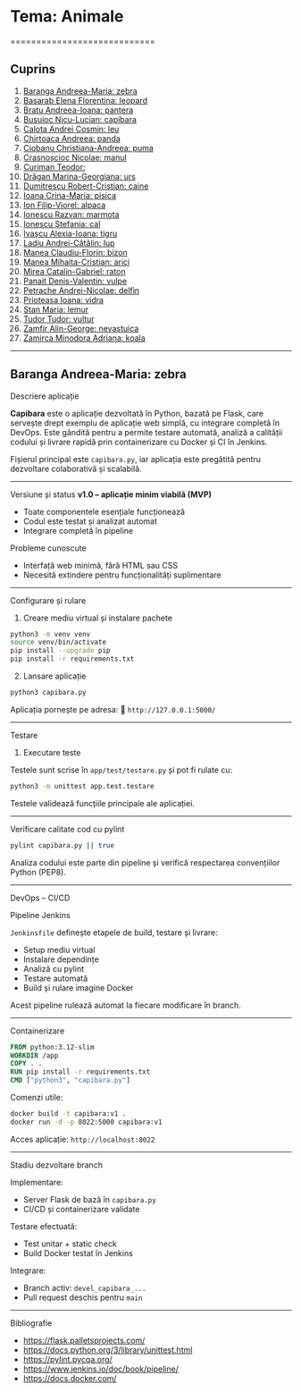# Tema: Animale
============================

## Cuprins
1. [Baranga Andreea-Maria: zebra](#zebra)
2. [Basarab Elena Florentina: leopard](#leopard)
3. [Bratu Andreea-Ioana: pantera](#pantera)
4. [Busuioc Nicu-Lucian: capibara](#capibara)
5. [Calota Andrei Cosmin: leu](#leu)
6. [Chirtoaca Andreea: panda](#panda)
7. [Ciobanu Christiana-Andreea: puma](#puma)
8. [Crasnoșcioc Nicolae: manul](#manul)
9. [Curiman Teodor: ](#containerizare)
10. [Drăgan Marina-Georgiana: urs](#uss)
11. [Dumitrescu Robert-Cristian: caine](#caine)
12. [Ioana Crina-Maria: pisica](#pisica)
13. [Ion Filip-Viorel: alpaca](#alpaca)
14. [Ionescu Razvan: marmota](#marmota)
15. [Ionescu Ștefania: cal](#cal)
16. [Ivașcu Alexia-Ioana: tigru](#tigru)
17. [Ladiu Andrei-Cătălin: lup](#lup)
18. [Manea Claudiu-Florin: bizon](#bizon)
19. [Manea Mihaita-Cristian: arici](#arici)
20. [Mirea Catalin-Gabriel: raton](#raton)
21. [Panait Denis-Valentin: vulpe](#vulpe)
22. [Petrache Andrei-Nicolae: delfin](#delfin)
23. [Prioteasa Ioana: vidra](#vidra)
24. [Stan Maria: lemur](#lemur)
25. [Tudor Tudor: vultur](#vultur)
26. [Zamfir Alin-George: nevastuica](#nevastuica)
27. [Zamirca Minodora Adriana: koala](#koala)

---

## Baranga Andreea-Maria: zebra

 Descriere aplicație

**Capibara** este o aplicație dezvoltată în Python, bazată pe Flask, care servește drept exemplu de aplicație web simplă, cu integrare completă în DevOps. Este gândită pentru a permite testare automată, analiză a calității codului și livrare rapidă prin containerizare cu Docker și CI în Jenkins.

Fișierul principal este `capibara.py`, iar aplicația este pregătită pentru dezvoltare colaborativă și scalabilă.

---

 Versiune și status
**v1.0 – aplicație minim viabilă (MVP)**
- Toate componentele esențiale funcționează
- Codul este testat și analizat automat
- Integrare completă în pipeline

 Probleme cunoscute
- Interfață web minimă, fără HTML sau CSS
- Necesită extindere pentru funcționalități suplimentare

---

 Configurare și rulare

 1. Creare mediu virtual și instalare pachete

```bash
python3 -m venv venv
source venv/bin/activate
pip install --upgrade pip
pip install -r requirements.txt
```

 2. Lansare aplicație

```bash
python3 capibara.py
```

Aplicația pornește pe adresa:
📍 `http://127.0.0.1:5000/`

---

 Testare

 1. Executare teste

Testele sunt scrise în `app/test/testare.py` și pot fi rulate cu:

```bash
python3 -m unittest app.test.testare
```

Testele validează funcțiile principale ale aplicației.

---

 Verificare calitate cod cu pylint

```bash
pylint capibara.py || true
```

Analiza codului este parte din pipeline și verifică respectarea convențiilor Python (PEP8).

---

 DevOps – CI/CD

 Pipeline Jenkins

`Jenkinsfile` definește etapele de build, testare și livrare:

- Setup mediu virtual
- Instalare dependințe
- Analiză cu pylint
- Testare automată
- Build și rulare imagine Docker

Acest pipeline rulează automat la fiecare modificare în branch.

---

 Containerizare

```dockerfile
FROM python:3.12-slim
WORKDIR /app
COPY . .
RUN pip install -r requirements.txt
CMD ["python3", "capibara.py"]
```

 Comenzi utile:

```bash
docker build -t capibara:v1 .
docker run -d -p 8022:5000 capibara:v1
```

Acces aplicație: `http://localhost:8022`

---

 Stadiu dezvoltare branch

 Implementare:
- Server Flask de bază în `capibara.py`
- CI/CD și containerizare validate

 Testare efectuată:
- Test unitar + static check
- Build Docker testat în Jenkins

 Integrare:
- Branch activ: `devel_capibara_...`
- Pull request deschis pentru `main`

---

 Bibliografie

- https://flask.palletsprojects.com/
- https://docs.python.org/3/library/unittest.html
- https://pylint.pycqa.org/
- https://www.jenkins.io/doc/book/pipeline/
- https://docs.docker.com/

